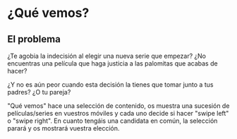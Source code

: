 # ¿Qué vemos?

## El problema

¿Te agobia la indecisión al elegir una nueva serie que empezar? ¿No encuentras una película que haga justicia a las palomitas que acabas de hacer? 

¿Y no es aún peor cuando esta decisión la tienes que tomar junto a tus padres? ¿O tu pareja? 

"Qué vemos" hace una selección de contenido, os muestra una sucesión de películas/series en vuestros móviles y cada uno decide si hacer "swipe left" o "swipe right". En cuanto tengáis una candidata en común, la selección parará y os mostrará vuestra elección.
